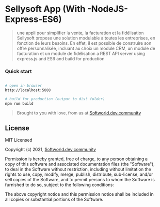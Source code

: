 # Sellysoft App (With -NodeJS-Express-ES6)

> une appli pour simplifier la vente, la facturation et la fidélisation Sellysoft propose une solution modulable à toutes les entreprises, en fonction de leurs besoins. En effet, il est possible de construire son offre personnalisée, incluant au choix un module CRM, un module de facturation et un module de fidélisation
a REST API server using express.js and ES6
and build for production

### Quick start

```bash

# open in browser
http://localhost:5000

# build for production (output to dist folder)
npm run build

```

> Brought to you with love, from us at [Softworld.dev.community](http://softworld.dev.community.io)

## License

MIT Licensed

Copyright (c) 2021, [Softworld.dev.community](http://softworld.dev.community.io)

Permission is hereby granted, free of charge, to any person obtaining a copy of this software and associated
documentation files (the "Software"), to deal in the Software without restriction, including without limitation the
rights to use, copy, modify, merge, publish, distribute, sub-license, and/or sell copies of the Software, and to
permit persons to whom the Software is furnished to do so, subject to the following conditions:

The above copyright notice and this permission notice shall be included in all copies or substantial portions of the
Software.

